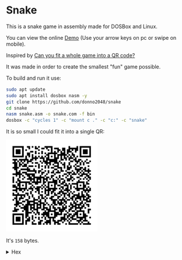 # Snake

This is a snake game in assembly made for DOSBox and Linux.

You can view the online [Demo](https://donno2048.github.io/snake/) (Use your arrow keys on pc or swipe on mobile).

Inspired by [Can you fit a whole game into a QR code?](https://youtu.be/ExwqNreocpg)

It was made in order to create the smallest "fun" game possible.

To build and run it use:

```sh
sudo apt update
sudo apt install dosbox nasm -y
git clone https://github.com/donno2048/snake
cd snake
nasm snake.asm -o snake.com -f bin
dosbox -c "cycles 1" -c "mount c ." -c "c:" -c "snake"
```

It is so small I could fit it into a single QR:

<img src="./snake.png" width="250"/>

It's `158` bytes.

<details>
  <summary>Hex</summary>
  <br/>
    
```
8ed88ed06800b807b003cd10bfd007bd0600e86d00e460240fbba0003c087e02b304c0e8023c027
402f7db29df26803d0974d181ff9c0f7fcb83ff007cc6d1fb8d4102b1a0f6f180fc0074b826803d
070f94c4b009aa4f60061e0789ee8d4e018d7e02fdf3a4fc076157893e000008e475088b7e00b02
0aaeb054545e803005feb936001d7f7f781e2fc0f81fa9c0f7ff289d726803d0974eab007aa61c3
```
</details>

